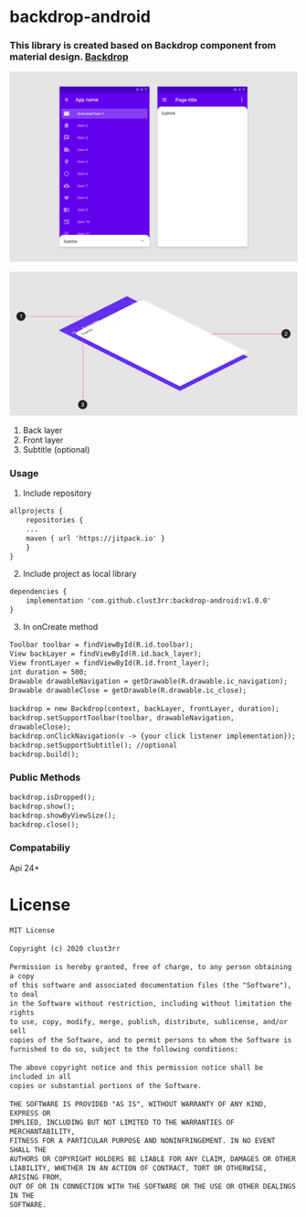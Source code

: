 # backdrop-android

### This library is created based on Backdrop component from material design. [Backdrop](https://material.io/design/components/backdrop.html)

![alt text](https://github.com/clust3rr/backdrop-android/blob/master/images/backdrop2.png)

![alt text](https://github.com/clust3rr/backdrop-android/blob/master/images/backdrop1.png)
1. Back layer
2. Front layer
3. Subtitle (optional)


### Usage

1. Include repository
```
allprojects {
    repositories {
	...
	maven { url 'https://jitpack.io' }
	}
}
```
2. Include project as local library
```
dependencies {
    implementation 'com.github.clust3rr:backdrop-android:v1.0.0'
}
```
3. In onCreate method 
```
Toolbar toolbar = findViewById(R.id.toolbar);
View backLayer = findViewById(R.id.back_layer);
View frontLayer = findViewById(R.id.front_layer);
int duration = 500;
Drawable drawableNavigation = getDrawable(R.drawable.ic_navigation);
Drawable drawableClose = getDrawable(R.drawable.ic_close);
 
backdrop = new Backdrop(context, backLayer, frontLayer, duration);
backdrop.setSupportToolbar(toolbar, drawableNavigation, drawableClose);
backdrop.onClickNavigation(v -> {your click listener implementation});
backdrop.setSupportSubtitle(); //optional
backdrop.build();
```
### Public Methods
```
backdrop.isDropped();
backdrop.show();
backdrop.showByViewSize();
backdrop.close();
```
### Compatabiliy

Api 24+

# License

```
MIT License

Copyright (c) 2020 clust3rr

Permission is hereby granted, free of charge, to any person obtaining a copy
of this software and associated documentation files (the "Software"), to deal
in the Software without restriction, including without limitation the rights
to use, copy, modify, merge, publish, distribute, sublicense, and/or sell
copies of the Software, and to permit persons to whom the Software is
furnished to do so, subject to the following conditions:

The above copyright notice and this permission notice shall be included in all
copies or substantial portions of the Software.

THE SOFTWARE IS PROVIDED "AS IS", WITHOUT WARRANTY OF ANY KIND, EXPRESS OR
IMPLIED, INCLUDING BUT NOT LIMITED TO THE WARRANTIES OF MERCHANTABILITY,
FITNESS FOR A PARTICULAR PURPOSE AND NONINFRINGEMENT. IN NO EVENT SHALL THE
AUTHORS OR COPYRIGHT HOLDERS BE LIABLE FOR ANY CLAIM, DAMAGES OR OTHER
LIABILITY, WHETHER IN AN ACTION OF CONTRACT, TORT OR OTHERWISE, ARISING FROM,
OUT OF OR IN CONNECTION WITH THE SOFTWARE OR THE USE OR OTHER DEALINGS IN THE
SOFTWARE.
```
